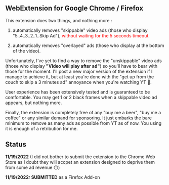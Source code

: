 ## WebExtension for Google Chrome / Firefox

This extension does two things, and nothing more :

1. automatically removes "skippable" video ads (those who display "5..4..3..2..1..Skip Ad"), <span style="color:red">without waiting for the 5 seconds timeout</span>.

2. automatically removes "overlayed" ads (those who display at the bottom of the video).

Unfortunately, I've yet to find a way to remove the "unskippable" video ads (those who display **"Video will play after ad"**) so you'll have to bear with those for the moment. I'll post a new major version of the extension if I manage to achieve it, but at least you're done with the "get up from the couch to skip a 3 minutes ad" annoyance when you're watching YT 🥳.

User experience has been extensively tested and is guaranteed to be comfortable. You may get 1 or 2 black frames when a skippable video ad appears, but nothing more.

Finally, the extension is completely free of any "buy me a beer", "buy me a coffee" or any similar demand for sponsoring. It just embarks the bare minimum to remove as many ads as possible from YT as of now. You using it is enough of a retribution for me.

## Status

**11/19/2022** (I did not bother to submit the extension to the Chrome Web Store as I doubt they will accpet an extension designed to deprive them from some ad revenue 😶)

**11/19/2022: SUBMITTED** as a Firefox Add-on